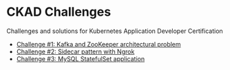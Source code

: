 # CKAD Challenges
Challenges and solutions for Kubernetes Application Developer Certification 

* [Challenge #1: Kafka and ZooKeeper architectural problem](https://josephrodriguezg.wordpress.com/2022/06/25/ckad-challenge-kafka-and-zookeeper/)
* [Challenge #2: Sidecar pattern with Ngrok](https://josephrodriguezg.wordpress.com/2022/07/03/ckad-challenge-2-sidecar-pattern-with-ngrok/)
* [Challenge #3: MySQL StatefulSet application](https://josephrodriguezg.wordpress.com/2022/07/17/ckad-challenge-3-mysql-statefulset/)